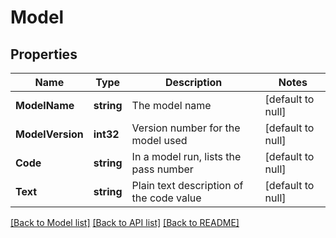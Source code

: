 # Model

## Properties
Name | Type | Description | Notes
------------ | ------------- | ------------- | -------------
**ModelName** | **string** | The model name | [default to null]
**ModelVersion** | **int32** | Version number for the model used | [default to null]
**Code** | **string** | In a model run, lists the pass number | [default to null]
**Text** | **string** | Plain text description of the code value | [default to null]

[[Back to Model list]](../README.md#documentation-for-models) [[Back to API list]](../README.md#documentation-for-api-endpoints) [[Back to README]](../README.md)


